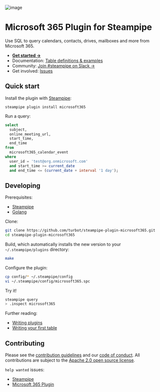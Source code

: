 ![image](https://hub.steampipe.io/images/plugins/turbot/microsoft365-social-graphic.png)

# Microsoft 365 Plugin for Steampipe

Use SQL to query calendars, contacts, drives, mailboxes and more from Microsoft 365.

- **[Get started →](https://hub.steampipe.io/plugins/turbot/microsoft365)**
- Documentation: [Table definitions & examples](https://hub.steampipe.io/plugins/turbot/microsoft365/tables)
- Community: [Join #steampipe on Slack →](https://turbot.com/community/join)
- Get involved: [Issues](https://github.com/turbot/steampipe-plugin-microsoft365/issues)

## Quick start

Install the plugin with [Steampipe](https://steampipe.io):

```shell
steampipe plugin install microsoft365
```

Run a query:

```sql
select
  subject,
  online_meeting_url,
  start_time,
  end_time
from
  microsoft365_calendar_event
where
  user_id = 'test@org.onmicrosoft.com'
  and start_time >= current_date
  and end_time <= (current_date + interval '1 day');
```

## Developing

Prerequisites:

- [Steampipe](https://steampipe.io/downloads)
- [Golang](https://golang.org/doc/install)

Clone:

```sh
git clone https://github.com/turbot/steampipe-plugin-microsoft365.git
cd steampipe-plugin-microsoft365
```

Build, which automatically installs the new version to your `~/.steampipe/plugins` directory:

```sh
make
```

Configure the plugin:

```bash
cp config/* ~/.steampipe/config
vi ~/.steampipe/config/microsoft365.spc
```

Try it!

```sh
steampipe query
> .inspect microsoft365
```

Further reading:

- [Writing plugins](https://steampipe.io/docs/develop/writing-plugins)
- [Writing your first table](https://steampipe.io/docs/develop/writing-your-first-table)

## Contributing

Please see the [contribution guidelines](https://github.com/turbot/steampipe/blob/main/CONTRIBUTING.md) and our [code of conduct](https://github.com/turbot/steampipe/blob/main/CODE_OF_CONDUCT.md). All contributions are subject to the [Apache 2.0 open source license](https://github.com/turbot/steampipe-plugin-microsoft365/blob/main/LICENSE).

`help wanted` issues:

- [Steampipe](https://github.com/turbot/steampipe/labels/help%20wanted)
- [Microsoft 365 Plugin](https://github.com/turbot/steampipe-plugin-microsoft365/labels/help%20wanted)
